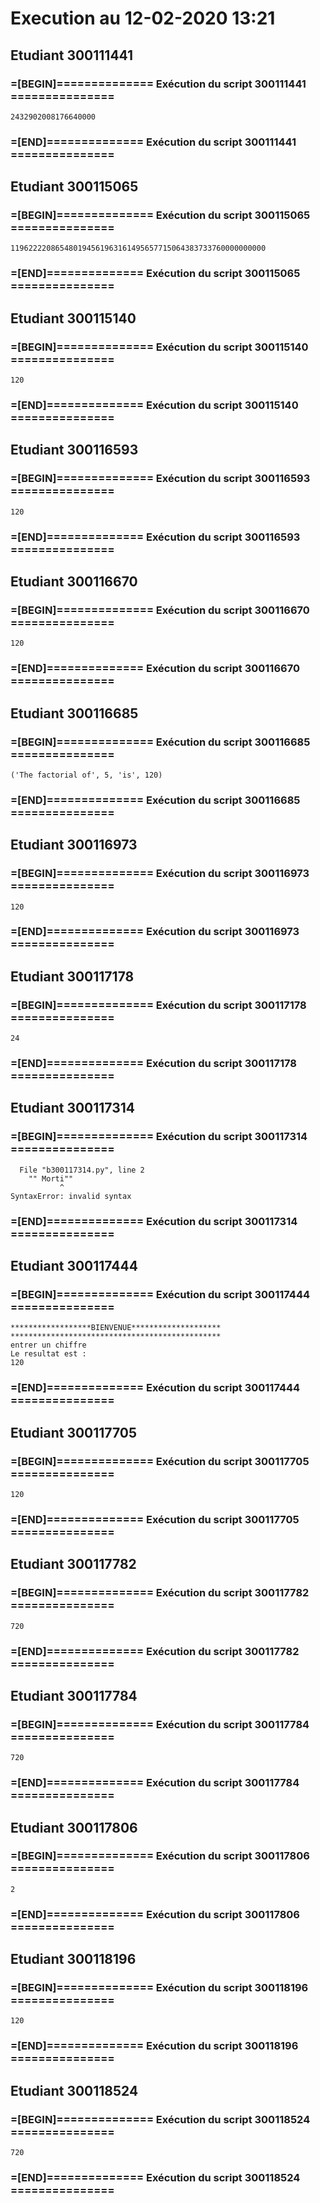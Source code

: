 # Execution au 12-02-2020 13:21
## Etudiant 300111441 
###  =[BEGIN]============== Exécution du script 300111441 =============== 
```
2432902008176640000
```
###  =[END]============== Exécution du script 300111441 =============== 
## Etudiant 300115065 
###  =[BEGIN]============== Exécution du script 300115065 =============== 
```
119622220865480194561963161495657715064383733760000000000
```
###  =[END]============== Exécution du script 300115065 =============== 
## Etudiant 300115140 
###  =[BEGIN]============== Exécution du script 300115140 =============== 
```
120
```
###  =[END]============== Exécution du script 300115140 =============== 
## Etudiant 300116593 
###  =[BEGIN]============== Exécution du script 300116593 =============== 
```
120
```
###  =[END]============== Exécution du script 300116593 =============== 
## Etudiant 300116670 
###  =[BEGIN]============== Exécution du script 300116670 =============== 
```
120
```
###  =[END]============== Exécution du script 300116670 =============== 
## Etudiant 300116685 
###  =[BEGIN]============== Exécution du script 300116685 =============== 
```
('The factorial of', 5, 'is', 120)
```
###  =[END]============== Exécution du script 300116685 =============== 
## Etudiant 300116973 
###  =[BEGIN]============== Exécution du script 300116973 =============== 
```
120
```
###  =[END]============== Exécution du script 300116973 =============== 
## Etudiant 300117178 
###  =[BEGIN]============== Exécution du script 300117178 =============== 
```
24
```
###  =[END]============== Exécution du script 300117178 =============== 
## Etudiant 300117314 
###  =[BEGIN]============== Exécution du script 300117314 =============== 
```
  File "b300117314.py", line 2
    "" Morti""
           ^
SyntaxError: invalid syntax
```
###  =[END]============== Exécution du script 300117314 =============== 
## Etudiant 300117444 
###  =[BEGIN]============== Exécution du script 300117444 =============== 
```
******************BIENVENUE********************
***********************************************
entrer un chiffre
Le resultat est :
120
```
###  =[END]============== Exécution du script 300117444 =============== 
## Etudiant 300117705 
###  =[BEGIN]============== Exécution du script 300117705 =============== 
```
120
```
###  =[END]============== Exécution du script 300117705 =============== 
## Etudiant 300117782 
###  =[BEGIN]============== Exécution du script 300117782 =============== 
```
720
```
###  =[END]============== Exécution du script 300117782 =============== 
## Etudiant 300117784 
###  =[BEGIN]============== Exécution du script 300117784 =============== 
```
720
```
###  =[END]============== Exécution du script 300117784 =============== 
## Etudiant 300117806 
###  =[BEGIN]============== Exécution du script 300117806 =============== 
```
2
```
###  =[END]============== Exécution du script 300117806 =============== 
## Etudiant 300118196 
###  =[BEGIN]============== Exécution du script 300118196 =============== 
```
120
```
###  =[END]============== Exécution du script 300118196 =============== 
## Etudiant 300118524 
###  =[BEGIN]============== Exécution du script 300118524 =============== 
```
720
```
###  =[END]============== Exécution du script 300118524 =============== 
